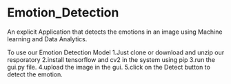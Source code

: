# Emotion_Detection
An explicit Application that detects the emotions in an image using Machine learning and Data Analytics.

To use our Emotion Detection Model 
  1.Just clone or download and unzip our resporatory 
  2.install tensorflow and cv2 in the system using pip
  3.run the gui.py file.
  4.upload the image in the gui.
  5.click on the Detect button to detect the emotion.
